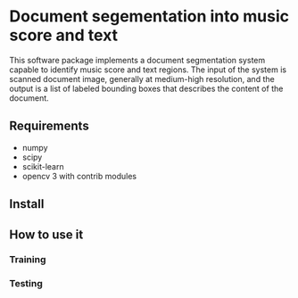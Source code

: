 # Document segementation into music score and text #

This software package implements a document segmentation system
capable to identify music score and text regions. The input of the
system is scanned document image, generally at medium-high resolution,
and the output is a list of labeled bounding boxes that describes the
content of the document.

## Requirements ##

- numpy
- scipy
- scikit-learn
- opencv 3 with contrib modules

## Install ##

## How to use it ##

### Training ###

### Testing ###
